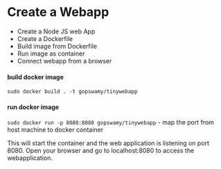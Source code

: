 # Create a Webapp

- Create a Node JS web App
- Create a Dockerfile
- Build image from Dockerfile
- Run image as container
- Connect webapp from a browser

#### build docker image
```sudo docker build . -t gopswamy/tinywebapp```

#### run docker image
```sudo docker run -p 8080:8080 gopswamy/tinywebapp``` - map the port from host machine to docker container

This will start the container and the web application is listening on port 8080. Open your browser and go to localhost:8080 to access the webapplication.